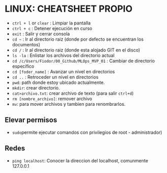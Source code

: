 # LINUX: CHEATSHEET PROPIO

- `ctrl + l` or `clear` : Limpiar la pantalla
- `ctrl + c` : Detener ejecución en curso
- `exit` : Salir y cerrar consola
- `cd ~` : Ir al directorio raiz (donde por defecto se encuentran los documentos)
- `cd /` : Ir al directorio raiz (donde esta alojado GIT en el disco)
- `ls -la` : Enlistar los archivos del directorio actual
- `cd /c/Users/Fiodor/00_Github/MLOps_MVP_01` : Cambiar de directorio específico
- `cd [foder_name]` : Avanzar un nivel en directorios
- `cd ..` : Retroceder un nivel en directorios
- `pwd`: path donde estoy ubicado actualmente.
- `mkdir`: crear directorio.
- `cat>archivo.txt`: crear archivo de texto (para salir `ctrl+d`)
- `rm [nombre_archivo]`: remover archivo
- `mv`: para mover archivos y tambien para renombrarlos.



## Elevar permisos
- `sudo`permite ejecutar comandos con privilegios de root - administrador)


## Redes
- `ping localhost`: Conocer la direccion del localhost, comunmente 127.0.0.1
